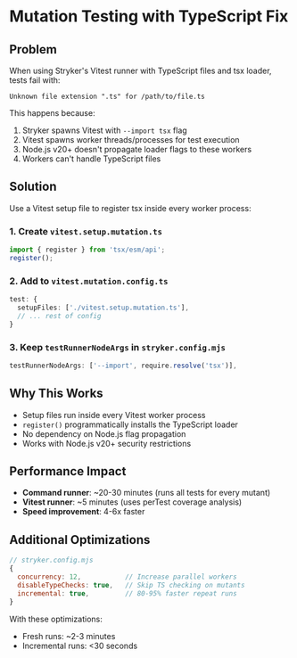 # Mutation Testing with TypeScript Fix

## Problem

When using Stryker's Vitest runner with TypeScript files and tsx loader, tests fail with:

```
Unknown file extension ".ts" for /path/to/file.ts
```

This happens because:

1. Stryker spawns Vitest with `--import tsx` flag
2. Vitest spawns worker threads/processes for test execution
3. Node.js v20+ doesn't propagate loader flags to these workers
4. Workers can't handle TypeScript files

## Solution

Use a Vitest setup file to register tsx inside every worker process:

### 1. Create `vitest.setup.mutation.ts`

```typescript
import { register } from 'tsx/esm/api';
register();
```

### 2. Add to `vitest.mutation.config.ts`

```typescript
test: {
  setupFiles: ['./vitest.setup.mutation.ts'],
  // ... rest of config
}
```

### 3. Keep `testRunnerNodeArgs` in `stryker.config.mjs`

```javascript
testRunnerNodeArgs: ['--import', require.resolve('tsx')],
```

## Why This Works

- Setup files run inside every Vitest worker process
- `register()` programmatically installs the TypeScript loader
- No dependency on Node.js flag propagation
- Works with Node.js v20+ security restrictions

## Performance Impact

- **Command runner**: ~20-30 minutes (runs all tests for every mutant)
- **Vitest runner**: ~5 minutes (uses perTest coverage analysis)
- **Speed improvement**: 4-6x faster

## Additional Optimizations

```javascript
// stryker.config.mjs
{
  concurrency: 12,           // Increase parallel workers
  disableTypeChecks: true,   // Skip TS checking on mutants
  incremental: true,         // 80-95% faster repeat runs
}
```

With these optimizations:

- Fresh runs: ~2-3 minutes
- Incremental runs: <30 seconds
